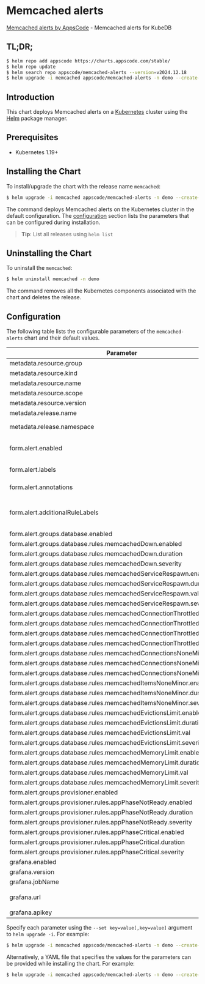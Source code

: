 # Memcached alerts

[Memcached alerts by AppsCode](https://github.com/appscode/alerts) - Memcached alerts for KubeDB

## TL;DR;

```bash
$ helm repo add appscode https://charts.appscode.com/stable/
$ helm repo update
$ helm search repo appscode/memcached-alerts --version=v2024.12.18
$ helm upgrade -i memcached appscode/memcached-alerts -n demo --create-namespace --version=v2024.12.18
```

## Introduction

This chart deploys Memcached alerts on a [Kubernetes](http://kubernetes.io) cluster using the [Helm](https://helm.sh) package manager.

## Prerequisites

- Kubernetes 1.19+

## Installing the Chart

To install/upgrade the chart with the release name `memcached`:

```bash
$ helm upgrade -i memcached appscode/memcached-alerts -n demo --create-namespace --version=v2024.12.18
```

The command deploys Memcached alerts on the Kubernetes cluster in the default configuration. The [configuration](#configuration) section lists the parameters that can be configured during installation.

> **Tip**: List all releases using `helm list`

## Uninstalling the Chart

To uninstall the `memcached`:

```bash
$ helm uninstall memcached -n demo
```

The command removes all the Kubernetes components associated with the chart and deletes the release.

## Configuration

The following table lists the configurable parameters of the `memcached-alerts` chart and their default values.

|                                Parameter                                |                  Description                  |                          Default                           |
|-------------------------------------------------------------------------|-----------------------------------------------|------------------------------------------------------------|
| metadata.resource.group                                                 |                                               | <code>kubedb.com</code>                                    |
| metadata.resource.kind                                                  |                                               | <code>Memcached</code>                                     |
| metadata.resource.name                                                  |                                               | <code>memcacheds</code>                                    |
| metadata.resource.scope                                                 |                                               | <code>Namespaced</code>                                    |
| metadata.resource.version                                               |                                               | <code>v1</code>                                            |
| metadata.release.name                                                   | Release name                                  | <code>"coreos-prom-memcd"</code>                           |
| metadata.release.namespace                                              | Release namespace                             | <code>"demo"</code>                                        |
| form.alert.enabled                                                      | # Enable PrometheusRule alerts                | <code>warning</code>                                       |
| form.alert.labels                                                       | # Labels for default rules                    | <code>{"release":"kube-prometheus-stack"}</code>           |
| form.alert.annotations                                                  | # Annotations for default rules               | <code>{}</code>                                            |
| form.alert.additionalRuleLabels                                         | # Additional labels for PrometheusRule alerts | <code>{}</code>                                            |
| form.alert.groups.database.enabled                                      |                                               | <code>warning</code>                                       |
| form.alert.groups.database.rules.memcachedDown.enabled                  |                                               | <code>true</code>                                          |
| form.alert.groups.database.rules.memcachedDown.duration                 |                                               | <code>"0m"</code>                                          |
| form.alert.groups.database.rules.memcachedDown.severity                 |                                               | <code>critical</code>                                      |
| form.alert.groups.database.rules.memcachedServiceRespawn.enabled        |                                               | <code>true</code>                                          |
| form.alert.groups.database.rules.memcachedServiceRespawn.duration       |                                               | <code>"0m"</code>                                          |
| form.alert.groups.database.rules.memcachedServiceRespawn.val            |                                               | <code>180</code>                                           |
| form.alert.groups.database.rules.memcachedServiceRespawn.severity       |                                               | <code>critical</code>                                      |
| form.alert.groups.database.rules.memcachedConnectionThrottled.enabled   |                                               | <code>true</code>                                          |
| form.alert.groups.database.rules.memcachedConnectionThrottled.duration  |                                               | <code>"2m"</code>                                          |
| form.alert.groups.database.rules.memcachedConnectionThrottled.val       |                                               | <code>10</code>                                            |
| form.alert.groups.database.rules.memcachedConnectionThrottled.severity  |                                               | <code>warning</code>                                       |
| form.alert.groups.database.rules.memcachedConnectionsNoneMinor.enabled  |                                               | <code>true</code>                                          |
| form.alert.groups.database.rules.memcachedConnectionsNoneMinor.duration |                                               | <code>"2m"</code>                                          |
| form.alert.groups.database.rules.memcachedConnectionsNoneMinor.severity |                                               | <code>warning</code>                                       |
| form.alert.groups.database.rules.memcachedItemsNoneMinor.enabled        |                                               | <code>true</code>                                          |
| form.alert.groups.database.rules.memcachedItemsNoneMinor.duration       |                                               | <code>"2m"</code>                                          |
| form.alert.groups.database.rules.memcachedItemsNoneMinor.severity       |                                               | <code>warning</code>                                       |
| form.alert.groups.database.rules.memcachedEvictionsLimit.enabled        |                                               | <code>true</code>                                          |
| form.alert.groups.database.rules.memcachedEvictionsLimit.duration       |                                               | <code>"0m"</code>                                          |
| form.alert.groups.database.rules.memcachedEvictionsLimit.val            |                                               | <code>10</code>                                            |
| form.alert.groups.database.rules.memcachedEvictionsLimit.severity       |                                               | <code>critical</code>                                      |
| form.alert.groups.database.rules.memcachedMemoryLimit.enable            |                                               | <code>true</code>                                          |
| form.alert.groups.database.rules.memcachedMemoryLimit.duration          |                                               | <code>"0m"</code>                                          |
| form.alert.groups.database.rules.memcachedMemoryLimit.val               |                                               | <code>33554432 # 32MB</code>                               |
| form.alert.groups.database.rules.memcachedMemoryLimit.severity          |                                               | <code>critical</code>                                      |
| form.alert.groups.provisioner.enabled                                   |                                               | <code>warning</code>                                       |
| form.alert.groups.provisioner.rules.appPhaseNotReady.enabled            |                                               | <code>true</code>                                          |
| form.alert.groups.provisioner.rules.appPhaseNotReady.duration           |                                               | <code>"1m"</code>                                          |
| form.alert.groups.provisioner.rules.appPhaseNotReady.severity           |                                               | <code>critical</code>                                      |
| form.alert.groups.provisioner.rules.appPhaseCritical.enabled            |                                               | <code>true</code>                                          |
| form.alert.groups.provisioner.rules.appPhaseCritical.duration           |                                               | <code>"15m"</code>                                         |
| form.alert.groups.provisioner.rules.appPhaseCritical.severity           |                                               | <code>warning</code>                                       |
| grafana.enabled                                                         |                                               | <code>true</code>                                          |
| grafana.version                                                         |                                               | <code>7.5.5</code>                                         |
| grafana.jobName                                                         |                                               | <code>memcached-stats</code>                               |
| grafana.url                                                             |                                               | <code>"http://prometheus-grafana.monitoring.svc:80"</code> |
| grafana.apikey                                                          |                                               | <code>""</code>                                            |


Specify each parameter using the `--set key=value[,key=value]` argument to `helm upgrade -i`. For example:

```bash
$ helm upgrade -i memcached appscode/memcached-alerts -n demo --create-namespace --version=v2024.12.18 --set metadata.resource.group=kubedb.com
```

Alternatively, a YAML file that specifies the values for the parameters can be provided while
installing the chart. For example:

```bash
$ helm upgrade -i memcached appscode/memcached-alerts -n demo --create-namespace --version=v2024.12.18 --values values.yaml
```
